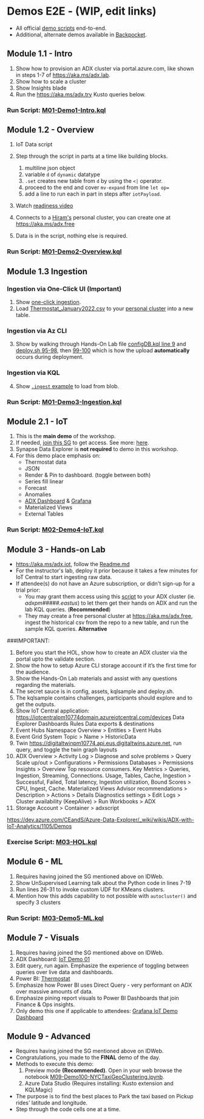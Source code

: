 # Demos E2E - (WIP, edit links)

- All official [demo scripts](https://dev.azure.com/CEandS/Azure-Data-Explorer/_git/ADX-with-IoT-Analytics?path=/Demos/Official) end-to-end.
- Additional, alternate demos available in [Backpocket](https://dev.azure.com/CEandS/Azure-Data-Explorer/_git/ADX-with-IoT-Analytics?path=/Demos/Backpocket).

## Module 1.1 - Intro
1. Show how to provision an ADX cluster via portal.azure.com, like shown in steps 1-7 of https://aka.ms/adx.lab.  
2. Show how to scale a cluster
3. Show Insights blade
4. Run the https://aka.ms/adx.try Kusto queries below. 

### Run Script: [M01-Demo1-Intro.kql](https://dev.azure.com/CEandS/Azure-Data-Explorer/_git/ADX-with-IoT-Analytics?path=/Demos/Official/M01-Demo1-Intro.kql&version=GBmain) 


## Module 1.2 - Overview
1. IoT Data script
2. Step through the script in parts at a time like building blocks.
   1. multiline json object
   2. variable `d` of `dynamic` datatype
   3. `.set` creates new table from `d` by using the `<|` operator.
   4. proceed to the end and cover `mv-expand` from line `let op=`
   5. add a line to run each in part in steps after `iotPayload`.
   
3. Watch [readiness video](https://msit.microsoftstream.com/video/1776a78a-515f-481d-b03d-70f13628ef04?st=1421)
4. Connects to a [Hiram's](https://aka.ms/hiram) personal cluster, you can create one at https://aka.ms/adx.free
5. Data is in the script, nothing else is required.

### Run Script: [M01-Demo2-Overview.kql](https://dev.azure.com/CEandS/Azure-Data-Explorer/_git/ADX-with-IoT-Analytics?path=/Demos/Official/M01-Demo2-Overview.kql&version=GBmain) 


## Module 1.3 Ingestion
### Ingestion via One-Click UI (**Important**)
1. Show [one-click ingestion](https://docs.microsoft.com/en-us/azure/data-explorer/ingest-data-one-click).
2. Load [Thermostat_January2022.csv](https://github.com/Azure/ADXIoTAnalytics/blob/main/config/Thermostat_January2022.csv) to your [personal cluster](https://aka.ms/adx.free) into a new table.

### Ingestion via Az CLI 
3. Show by walking through Hands-On Lab file [configDB.kql line 9](https://github.com/Azure/ADXIoTAnalytics/blob/0c8ce64c00c8277a3510b69f4aa897ec0b87e89a/config/configDB.kql#L9) and [deploy.sh 95-98](https://github.com/Azure/ADXIoTAnalytics/blob/0c8ce64c00c8277a3510b69f4aa897ec0b87e89a/deploy.sh#L95), then [99-100](https://github.com/Azure/ADXIoTAnalytics/blob/0c8ce64c00c8277a3510b69f4aa897ec0b87e89a/deploy.sh#L99) which is how the upload **automatically** occurs during deployment.

### Ingestion via KQL
4. Show [`.ingest` example](https://docs.microsoft.com/azure/data-explorer/kusto/management/data-ingestion/ingest-from-storage) to load from blob.

### Run Script: [M01-Demo3-Ingestion.kql](https://dev.azure.com/CEandS/Azure-Data-Explorer/_git/ADX-with-IoT-Analytics?path=/Demos/Official/M01-Demo3-Ingestion.kql&version=GBmain) 


## Module 2.1 - IoT
1. This is the **main demo** of the workshop. 
2. If needed, [join this SG](https://idwebelements/GroupManagement.aspx?Group=adxdemoenv&Operation=join) to get access. See more: [here](https://dev.azure.com/CEandS/Azure-Data-Explorer/_git/ADX-with-IoT-Analytics?path=/Demos/Backpocket/IoTCustomerStoriesWithADX/readme.md).
3. Synapse Data Explorer is **not required** to demo in this workshop. 
3. For this demo place emphasis on: 
   * Thermostat data
   * JSON
   * Render & Pin to dashboard. (toggle between both)
   * Series fill linear
   * Forecast
   * Anomalies
   * [ADX Dashboard](https://dataexplorer.azure.com/dashboards/474edab9-00cf-4b9e-b785-8669b90c01e4?startTime=24hours&endTime=now&Device_Id=637085868243706792) & [Grafana](https://kustografanademo.scus.azgrafana.io/d/RmU02Dtnz/iot-demo-dashboard?orgId=1&var-Devices=1iqisxd5v6e&var-Devices=1k4gso7qv5y&from=1637640911640&to=1637684111640)
   * Materialized Views
   * External Tables

### Run Script: [M02-Demo4-IoT.kql](https://dev.azure.com/CEandS/Azure-Data-Explorer/_git/ADX-with-IoT-Analytics?path=/Demos/Official/M02-Demo4-IoT.kql&version=GBmain) 


## Module 3 - Hands-on Lab 
* https://aka.ms/adx.iot, follow the [Readme.md](https://github.com/Azure/ADXIoTAnalytics#readme)
* For the instructor's lab, deploy it prior because it takes a few minutes for IoT Central to start ingesting raw data.
* If attendee(s) do not have an Azure subscription, or didn't sign-up for a trial prior:
   * You may grant them access using this [script](https://dev.azure.com/CEandS/Azure-Data-Explorer/_git/ADX-with-IoT-Analytics?path=/Demos/0_AddAccess.kql&version=GBmain) to your ADX cluster (ie. *adxpm#####.eastus*) to let them get their hands on ADX and run the lab KQL queries. (**Recommended**)
   * They may create a free personal cluster at https://aka.ms/adx.free, ingest the historical csv from the repo to a new table, and run the sample KQL queries. **Alternative**

###IMPORTANT: 
1. Before you start the HOL, show how to create an ADX cluster via the portal upto the validate section. 
2. Show the how to setup Azure CLI storage account if it’s the first time for the audience.
3. Show the Hands-On Lab materials and assist with any questions regarding the materials.
4. The secret sauce is in config, assets, kqlsample and deploy.sh.
5. The kqlsample contains challenges, participants should explore and to get the outputs.
4. Show IoT Central application: https://iotcentralpm10774domain.azureiotcentral.com/devices
Data Explorer
Dashboards
Rules
Data exports & destinations
5. Event Hubs Namespace Overview > Entities > Event Hubs
6. Event Grid System Topic > Name > HistoricData
7. Twin https://digitaltwinpm10774.api.eus.digitaltwins.azure.net, run query, and toggle the twin graph layouts
8. ADX 
Overview > Activity Log > Diagnose and solve problems > Query
Scale up/out > Configurations > Permissions
Databases > Permissions
Insights > Overview Top resource consumers. Key Metrics > Queries,  Ingestion, Streaming, Connections. Usage, Tables, Cache, Ingestion > Successful, Failed, Total latency, Ingestion utilization, Bound Scores > CPU, Ingest, Cache. Materialized Views
Advisor recommendations > Description > Actions > Details
Diagnostics settings > Edit
Logs > Cluster availability (KeepAlive) > Run 
Workbooks > ADX
9. Storage Account > Container > adxscript


https://dev.azure.com/CEandS/Azure-Data-Explorer/_wiki/wikis/ADX-with-IoT-Analytics/1105/Demos


### Exercise Script: [M03-HOL.kql](https://dev.azure.com/CEandS/Azure-Data-Explorer/_git/ADX-with-IoT-Analytics?path=/Demos/Official/M03-HOL.kql&version=GBmain) 


## Module 6 - ML
1. Requires having joined the SG mentioned above on IDWeb.
2. Show UnSupervised Learning talk about the Python code in lines 7-19
3. Run lines 26-31 to invoke custom UDF for KMeans clusters.
4. Mention how this adds capability to not possible with `autocluster()` and specify 3 clusters

### Run Script: [M03-Demo5-ML.kql](https://dev.azure.com/CEandS/Azure-Data-Explorer/_git/ADX-with-IoT-Analytics?path=/Demos/Official/M06-Demo5-ML.kql&version=GBmain) 


## Module 7 - Visuals
1. Requires having joined the SG mentioned above on IDWeb.
1. ADX Dashboard: [IoT Demo 01](https://dataexplorer.azure.com/dashboards/474edab9-00cf-4b9e-b785-8669b90c01e4?startTime=24hours&endTime=now&Device_Id=637085868243706792)
2. Edit query, run again. Emphasize the experience of toggling between queries over live data and dashboards.
3. Power BI: [Thermostat](https://msit.powerbi.com/links/heOSdYKjLz?ctid=72f988bf-86f1-41af-91ab-2d7cd011db47&pbi_source=linkShare)
4. Emphasize how Power BI uses Direct Query - very performant on ADX over massive amounts of data. 
5. Emphasize pining report visuals to Power BI Dashboards that join Finance & Ops insights.
6. Only demo this one if applicable to attendees: [Grafana IoT Demo Dashboard](https://kustografanademo.scus.azgrafana.io/d/RmU02Dtnz/iot-demo-dashboard?orgId=1&var-Devices=1iqisxd5v6e&var-Devices=1k4gso7qv5y&from=1637640911640&to=1637684111640)


## Module 9 - Advanced 
* Requires having joined the SG mentioned above on IDWeb.
* Congratulations, you made to the **FINAL** demo of the day.
* Methods to execute this demo:
   1. Preview mode **(Recommended)**. Open in your web browse the notebook [M09-Demo100-NYCTaxiGeoClustering.ipynb](https://dev.azure.com/CEandS/Azure-Data-Explorer/_git/ADX-with-IoT-Analytics?path=/Demos/Official/M09-Demo100-NYCTaxiGeoClustering.ipynb&version=GBmain).
   2. Azure Data Studio (Requires installing: Kusto extension and KQLMagic)
* The purpose is to find the best places to Park the taxi based on Pickup rides' latitude and longitude.
* Step through the code cells one at a time. 

